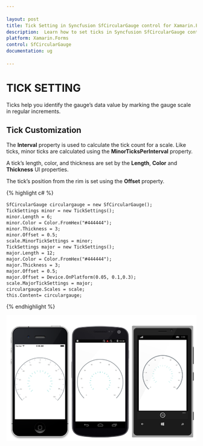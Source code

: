 ```yaml
---

layout: post
title: Tick Setting in Syncfusion SfCircularGauge control for Xamarin.Forms
description:  Learn how to set ticks in Syncfusion SfCircularGauge control
platform: Xamarin.Forms
control: SfCircularGauge
documentation: ug

---
```


# TICK SETTING

Ticks help you identify the gauge’s data value by marking the gauge scale in regular increments.

## Tick Customization  

The **Interval** property is used to calculate the tick count for a scale. Like ticks, minor ticks are calculated using the **MinorTicksPerInterval** property.

A tick’s length, color, and thickness are set by the **Length**, **Color** and **Thickness** UI properties.

The tick’s position from the rim is set using the **Offset** property.

{% highlight c# %}

    SfCircularGauge circulargauge = new SfCircularGauge();
    TickSettings minor = new TickSettings();
    minor.Length = 6;
    minor.Color = Color.FromHex("#444444");
    minor.Thickness = 3;
	minor.Offset = 0.5;
    scale.MinorTickSettings = minor;
    TickSettings major = new TickSettings();
    major.Length = 12;
    major.Color = Color.FromHex("#444444");
    major.Thickness = 3;
	major.Offset = 0.5;
    major.Offset = Device.OnPlatform(0.05, 0.1,0.3);
    scale.MajorTickSettings = major;
    circulargauge.Scales = scale;
    this.Content= circulargauge;
    
{% endhighlight %}

![](tick-setting_images/offset.png)